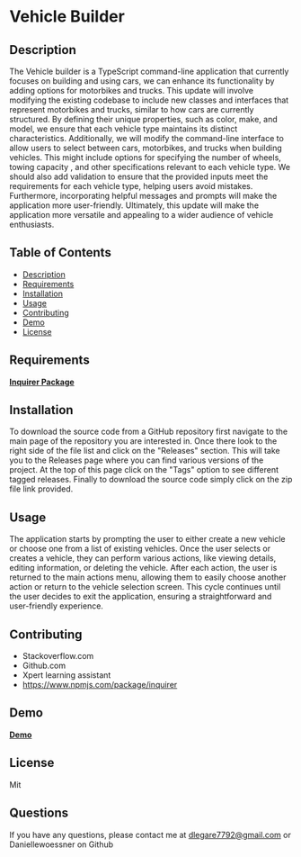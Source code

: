 # Vehicle Builder
  

  ## Description
The Vehicle builder is a TypeScript command-line application that currently focuses on building and using cars, we can enhance its functionality by adding options for motorbikes and trucks. This update will involve modifying the existing codebase to include new classes and interfaces that represent motorbikes and trucks, similar to how cars are currently structured. By defining their unique properties, such as color, make, and model, we ensure that each vehicle type maintains its distinct characteristics. Additionally, we will modify the command-line interface to allow users to select between cars, motorbikes, and trucks when building vehicles. This might include options for specifying the number of wheels, towing capacity , and other specifications relevant to each vehicle type. We should also add validation to ensure that the provided inputs meet the requirements for each vehicle type, helping users avoid mistakes. Furthermore, incorporating helpful messages and prompts will make the application more user-friendly.  Ultimately, this update will make the application more versatile and appealing to a wider audience of vehicle enthusiasts.
  ## Table of Contents
  * [Description](#Description)
  * [Requirements](#Requirements)
  * [Installation](#installation)
  * [Usage](#usage)
  * [Contributing](#contributing)
  * [Demo](#demo)
  * [License](#license)

  ## Requirements
[**Inquirer Package**](https://www.npmjs.com/package/inquirer)

  ## Installation
To download the source code from a GitHub repository first navigate to the main page of the repository you are interested in. Once there look to the right side of the file list and click on the "Releases" section. This will take you to the Releases page where you can find various versions of the project. At the top of this page click on the "Tags" option to see different tagged releases. Finally to download the source code simply click on the zip file link provided.

  ## Usage
   The application starts by prompting the user to either create a new vehicle or choose one from a list of existing vehicles. Once the user selects or creates a vehicle, they can perform various actions, like viewing details, editing information, or deleting the vehicle. After each action, the user is returned to the main actions menu, allowing them to easily choose another action or return to the vehicle selection screen. This cycle continues until the user decides to exit the application, ensuring a straightforward and user-friendly experience.


  ## Contributing
  * Stackoverflow.com
  * Github.com
  * Xpert learning assistant
  * https://www.npmjs.com/package/inquirer

  ## Demo
  [**Demo**](https://drive.google.com/file/d/1eB6KS1TuXCn4e_1fYqz_jbMiOxTo0Oh6/view?usp=drive_link)

  ## License
  Mit

  ## Questions
  If you have any questions, please contact me at dlegare7792@gmail.com or Daniellewoessner on Github
